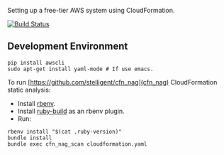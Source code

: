 Setting up a free-tier AWS system using CloudFormation.

[![Build Status](https://travis-ci.com/jg210/aws-experiments.svg?branch=master)](https://travis-ci.com/jg210/aws-experiments)

## Development Environment

```
pip install awscli
sudo apt-get install yaml-mode # If use emacs.
```

To run [https://github.com/stelligent/cfn_nag](cfn_nag) CloudFormation static analysis:

* Install [rbenv](https://github.com/rbenv/rbenv#installation).
* Install [ruby-build](https://github.com/rbenv/ruby-build) as an rbenv plugin.
* Run:

```
rbenv install "$(cat .ruby-version)"
bundle install
bundle exec cfn_nag_scan cloudformation.yaml
```